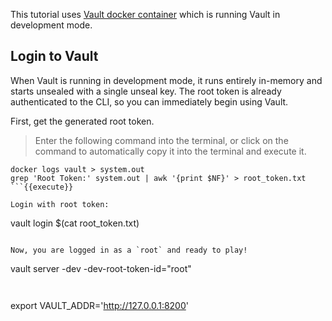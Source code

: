 This tutorial uses [Vault docker container](https://hub.docker.com/_/vault/) which is running Vault in development mode.

## Login to Vault

When Vault is running in development mode, it runs entirely in-memory and starts unsealed with a single unseal key. The root token is already authenticated to the CLI, so you can immediately begin using Vault.

First, get the generated root token.

> Enter the following command into the terminal, or click on the command to automatically copy it into the terminal and execute it.

```
docker logs vault > system.out
grep 'Root Token:' system.out | awk '{print $NF}' > root_token.txt
```{{execute}}

Login with root token:

```
vault login $(cat root_token.txt)
```{{execute}}

Now, you are logged in as a `root` and ready to play!

```
vault server -dev -dev-root-token-id="root"
```{{execute T1}}


```
export VAULT_ADDR='http://127.0.0.1:8200'
```{{execute T2}}
